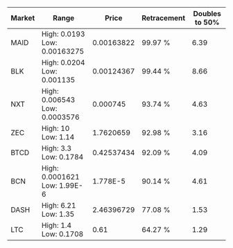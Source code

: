 | Market | Range | Price| Retracement | Doubles to 50% |
| --- | --- | --- | --- | --- |
| MAID | High: 0.0193<br />Low: 0.00163275 | 0.00163822 | 99.97 % | 6.39 |
| BLK | High: 0.0204<br />Low: 0.001135 | 0.00124367 | 99.44 % | 8.66 |
| NXT | High: 0.006543<br />Low: 0.0003576 | 0.000745 | 93.74 % | 4.63 |
| ZEC | High: 10<br />Low: 1.14 | 1.7620659 | 92.98 % | 3.16 |
| BTCD | High: 3.3<br />Low: 0.1784 | 0.42537434 | 92.09 % | 4.09 |
| BCN | High: 0.0001621<br />Low: 1.99E-6 | 1.778E-5 | 90.14 % | 4.61 |
| DASH | High: 6.21<br />Low: 1.35 | 2.46396729 | 77.08 % | 1.53 |
| LTC | High: 1.4<br />Low: 0.1708 | 0.61 | 64.27 % | 1.29 |
